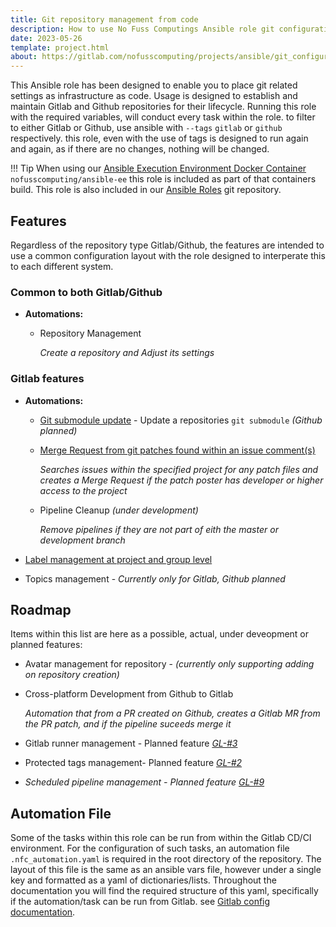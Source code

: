 ```yaml
---
title: Git repository management from code
description: How to use No Fuss Computings Ansible role git configuration; to setup your git repositories in Gitlab and Github from config as code.
date: 2023-05-26
template: project.html
about: https://gitlab.com/nofusscomputing/projects/ansible/git_configuration
---
```


This Ansible role has been designed to enable you to place git related settings as infrastructure as code. Usage is designed to establish and maintain Gitlab and Github repositories for their lifecycle. Running this role with the required variables, will conduct every task within the role. to filter to either Gitlab or Github, use ansible with `--tags` `gitlab` or `github` respectively. this role, even with the use of tags is designed to run again and again, as if there are no changes, nothing will be changed.

!!! Tip
    When using our [Ansible Execution Environment Docker Container](../execution_environment/index.md) `nofusscomputing/ansible-ee` this role is included as part of that containers build. This role is also included in our [Ansible Roles](../ansible-roles/index.md) git repository.


## Features

Regardless of the repository type Gitlab/Github, the features are intended to use a common configuration layout with the role designed to interperate this to each different system.


### Common to both Gitlab/Github




- **Automations:**

    - Repository Management

        *Create a repository and Adjust its settings*


### Gitlab features

- **Automations:**

    - [Git submodule update](submodule.md) - Update a repositories `git submodule` *(Github planned)*

    - [Merge Request from git patches found within an issue comment(s)](patches_from_gitlab_issues.md)

        *Searches issues within the specified project for any patch files and creates a Merge Request if the patch poster has developer or higher access to the project*

    - Pipeline Cleanup *(under development)*

        *Remove pipelines if they are not part of eith the master or development branch*

- [Label management at project and group level](gitlab/labels.md)


- Topics management - *Currently only for Gitlab, Github planned*


## Roadmap

Items within this list are here as a possible, actual, under deveopment or planned features:

- Avatar management for repository - *(currently only supporting adding on repository creation)*

- Cross-platform Development from Github to Gitlab

    *Automation that from a PR created on Github, creates a Gitlab MR from the PR patch, and if the pipeline suceeds merge it*

- Gitlab runner management - Planned feature *[GL-#3](https://gitlab.com/nofusscomputing/projects/ansible/git_configuration/-/issues/3)*

- Protected tags management- Planned feature *[GL-#2](https://gitlab.com/nofusscomputing/projects/ansible/git_configuration/-/issues/2)*

- *Scheduled pipeline management - Planned feature [GL-#9](https://gitlab.com/nofusscomputing/projects/ansible/git_configuration/-/issues/9)*


## Automation File

Some of the tasks within this role can be run from within the Gitlab CD/CI environment. For the configuration of such tasks, an automation file `.nfc_automation.yaml` is required in the root directory of the repository. The layout of this file is the same as an ansible vars file, however under a single key and formatted as a yaml of dictionaries/lists. Throughout the documentation you will find the required structure of this yaml, specifically if the automation/task can be run from Gitlab. see [Gitlab config documentation](gitlab.md#Configuration).
